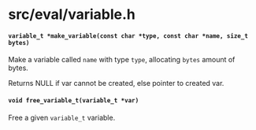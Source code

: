 # src/eval/variable.h

#### `variable_t *make_variable(const char *type, const char *name, size_t bytes)`
Make a variable called `name` with type `type`, allocating `bytes` amount of bytes.

Returns NULL if var cannot be created, else pointer to created var.

#### `void free_variable_t(variable_t *var)`
Free a given `variable_t` variable.

